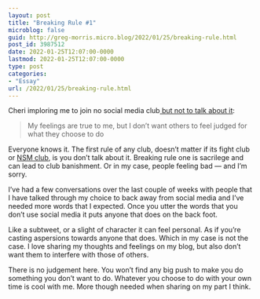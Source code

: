 ```yaml
---
layout: post
title: "Breaking Rule #1"
microblog: false
guid: http://greg-morris.micro.blog/2022/01/25/breaking-rule.html
post_id: 3987512
date: 2022-01-25T12:07:00-0000
lastmod: 2022-01-25T12:07:00-0000
type: post
categories:
- "Essay"
url: /2022/01/25/breaking-rule.html
---
```

<p>Cheri imploring me to join no social media club<a href="https://hypertext.monster/hello/"> but not to talk about it</a>: </p><blockquote>My feelings are true to me, but I don’t want others to feel judged for what they choose to do</blockquote><p>Everyone knows it. The first rule of any club, doesn’t matter if its fight club or <a href="https://gregmorris.co.uk/blog/goodbye-for-a-bit/">NSM club</a>, is you don’t talk about it. Breaking rule one is sacrilege and can lead to club banishment. Or in my case, people feeling bad — and I’m sorry.</p><p>I’ve had a few conversations over the last couple of weeks with people that I have talked through my choice to back away from social media and I’ve needed more words that I expected. Once you utter the words that you don’t use social media it puts anyone that does on the back foot. </p><p>Like a subtweet, or a slight of character it can feel personal. As if you’re casting aspersions towards anyone that does. Which in my case is not the case. I love sharing my thoughts and feelings on my blog, but also don’t want them to interfere with those of others.</p><p>There is no judgement here. You won’t find any big push to make you do something you don’t want to do. Whatever you choose to do with your own time is cool with me. More though needed when sharing on my part I think. </p>
